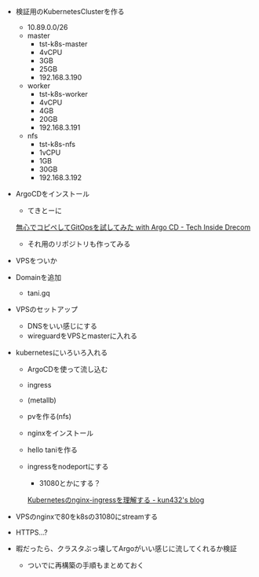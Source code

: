 - 検証用のKubernetesClusterを作る
    - 10.89.0.0/26
    - master
        - tst-k8s-master
        - 4vCPU
        - 3GB
        - 25GB
        - 192.168.3.190
    - worker
        - tst-k8s-worker
        - 4vCPU
        - 4GB
        - 20GB
        - 192.168.3.191
    - nfs
        - tst-k8s-nfs
        - 1vCPU
        - 1GB
        - 30GB
        - 192.168.3.192
- ArgoCDをインストール
    - てきとーに
    
    [無心でコピペしてGitOpsを試してみた with Argo CD - Tech Inside Drecom](https://tech.drecom.co.jp/gitops-withargocd/)
    
    - それ用のリポジトリも作ってみる
- VPSをついか
- Domainを追加
    - tani.gq
- VPSのセットアップ
    - DNSをいい感じにする
    - wireguardをVPSとmasterに入れる
- kubernetesにいろいろ入れる
    - ArgoCDを使って流し込む
    - ingress
    - (metallb)
    - pvを作る(nfs)
    - nginxをインストール
    - hello taniを作る
    - ingressをnodeportにする
        - 31080とかにする？
        
        [Kubernetesのnginx-ingressを理解する - kun432's blog](https://kun432.hatenablog.com/entry/understanding-nginx-ingress-on-kubernetes)
        
- VPSのnginxで80をk8sの31080にstreamする
- HTTPS…?
- 暇だったら、クラスタぶっ壊してArgoがいい感じに流してくれるか検証
    - ついでに再構築の手順もまとめておく